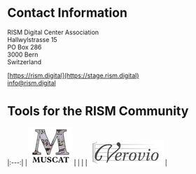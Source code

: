 # Contact Information

RISM Digital Center Association  
Hallwylstrasse 15  
PO Box 286  
3000 Bern  
Switzerland  

[https://rism.digital](https://stage.rism.digital)  
[info@rism.digital](mailto:info@rism.digital)

# Tools for the RISM Community

|:---:|
| ![Muscat](/images/digital-center/muscat.png) |
| |
| ![Verovio](/images/digital-center/verovio.png) |